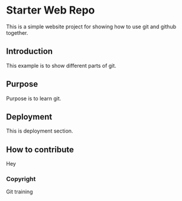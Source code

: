 # Starter Web Repo

This is a simple website project for showing how to use git and github together.

## Introduction

This example is to show different parts of git.

## Purpose

Purpose is to learn git.

## Deployment

This is deployment section.

## How to contribute

Hey

### Copyright

Git training